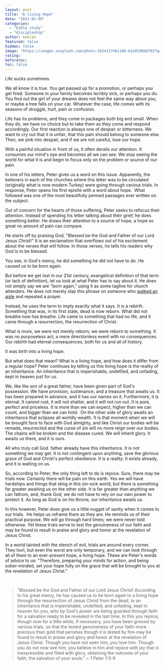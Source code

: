 ```yaml
---
layout: post
title: "A living Hope"
date: "2012-01-09"
categories: 
  - "bible study"
  - "discipleship"
author: keelan
featured: false
hidden: false
image: "https://images.unsplash.com/photo-1624137461186-b1e0196b8702?q=80&w=872&auto=format&fit=crop&ixlib=rb-4.0.3&ixid=M3wxMjA3fDB8MHxwaG90by1wYWdlfHx8fGVufDB8fHx8fA%3D%3D"
rating:
beforetoc:
toc: false
---
```


Life sucks sometimes.

We all know it is true. You get passed up for a promotion, or perhaps you get fired. Someone in your family becomes terribly sick, or perhaps you do. You find out the girl of your dreams does not feel the same way about you, or maybe a tree falls on your car. Whatever the case, life comes with its seasons of struggle, hurt, pain or confusion.

Life has its problems, and they come in packages both big and small. When they do, we have no choice but to take them as they come and respond accordingly. Our first reaction is always one of despair or bitterness. We want to cry out that it is unfair, that this pain should belong to someone else. Then, we sink into despair, and if we are not careful, lose our hope.

With a painful situation in front of us, it often derails our attention. It consumes our mind's eye and becomes all we can see. We stop seeing the world for what it is and begin to focus only on the problem or source of our pain.

In one of his letters, Peter gives us a word on this issue. Apparently, the believers in each of the churches where this letter was to be circulated (originally what is now modern Turkey) were going through various trials. In response, Peter opens his first epistle with a word about hope.  What followed was one of the most beautifully penned passages ever written on the subject.

Out of concern for the hearts of those suffering, Peter seeks to refocus their attention. Instead of spending his letter talking about their grief, he does something better. He draws their attention to a source of hope, a hope so great no amount of pain can compare.

He starts off by praising God, "Blessed be the God and Father of our Lord Jesus Christ!" It is an exclamation that overflows out of his excitement about the verses that will follow. In those verses, he tells his readers why God is to be blessed.

You see, in God's mercy, he did something he did not have to do. He caused us to be born again.

But before we get lost in our 21st century, evangelical definition of that term (or lack of definition), let us look at what Peter has to say about it. He does not simply say we are "born again," using it as some tagline for church attenders. He does not merely slap this phrase on someone who [walked an aisle](http://blog.keelancook.com/2011/10/baptist-witchcraft.html "Baptist witchcraft") and repeated a prayer.

Instead, he uses the term to imply exactly what it says. It is a rebirth. Something that was, in its first state, dead is now reborn. What did not breathe now has breathe. Life came to something that had no life, and it came through a resurrection, the resurrection of Christ.

What is more, we were not merely reborn; we were reborn to something. It was no purposeless act, a mere directionless event with no consequences. Our rebirth had eternal consequences, both for us and all of history.

It was birth into a living hope.

But what does that mean? What is a living hope, and how does it differ from a regular hope? Peter continues by telling us this living hope is the reality of an inheritance. An inheritance that is imperishable, undefiled, and unfading, kept in heaven just for us.

We, like the son of a great father, have been given part of God's possession. We have provision, sustenance, and a treasure that awaits us. It has been prepared in advance, and it has our names on it. Furthermore, it is eternal. It cannot rust, it will not shatter, and it will not run out. It is pure, perfect and priceless. It is more than we can expect, higher than we can count, and bigger than we can hold.  On the other side of glory awaits an inheritance that eclipses all worldly wealth. It is that moment when we will be brought face to face with God almighty, and like Christ our bodies will be remade, resurrected and the curse of sin will no more reign over our bodies. The chains will be broken and the disease cured. We will inherit glory. It awaits us there, and it is ours.

All who truly call God  father already have this inheritance. It is not something we may get. It is not contingent upon anything, save the glorious grace of God and Christ's perfect obedience. It is a reality. It exists already, and it is waiting on us.

So, according to Peter, the only thing left to do is rejoice. Sure, there may be trials now. Certainly there will be pain on this earth. Yes we will have hardships and things that sting in this sin-sick world, but there is something far greater awaiting us on the other side. It is far greater than anything we can fathom, and, thank God, we do not have to rely on our own power to protect it. As long as God is on his throne, our inheritance awaits us.

In this however, Peter does give us a little nugget of sanity when it comes to our trials.  He helps us reframe them as they are. He reminds us of their practical purpose. We will go through hard times; we were never told otherwise. Yet these trials serve to test the genuineness of our faith and may be found to result in praise and glory and honor at the revelation of Jesus Christ.

In a world tainted with the stench of evil, trials are around every corner. They hurt, but even the worst are only temporary, and we can look through all of them to an ever-present hope, a living hope. These are Peter's words of advice to us: "Therefore, preparing your minds for action, and being sober-minded, set your hope fully on the grace that will be brought to you at the revelation of Jesus Christ."

 

> "Blessed be the God and Father of our Lord Jesus Christ! According to his great mercy, he has caused us to be born again to a living hope through the resurrection of Jesus Christ from the dead, to an inheritance that is imperishable, undefiled, and unfading, kept in heaven for you, who by God's power are being guarded through faith for a salvation ready to be revealed in the last time. In this you rejoice, though now for a little while, if necessary, you have been grieved by various trials, so that the tested genuineness of your faith-more precious than gold that perishes though it is tested by fire-may be found to result in praise and glory and honor at the revelation of Jesus Christ. Though you have not seen him, you love him. Though you do not now see him, you believe in him and rejoice with joy that is inexpressible and filled with glory, obtaining the outcome of your faith, the salvation of your souls." ~ 1 Peter 1:3-9

